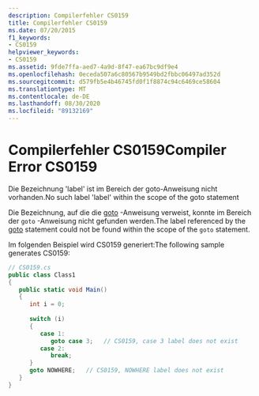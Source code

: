 ```yaml
---
description: Compilerfehler CS0159
title: Compilerfehler CS0159
ms.date: 07/20/2015
f1_keywords:
- CS0159
helpviewer_keywords:
- CS0159
ms.assetid: 9fde7ffa-aed7-4a9d-8f47-ea67bc9df9e4
ms.openlocfilehash: 0eceda507a6c80567b9549bd2fbbc06497ad352d
ms.sourcegitcommit: d579fb5e4b46745fd0f1f8874c94c6469ce58604
ms.translationtype: MT
ms.contentlocale: de-DE
ms.lasthandoff: 08/30/2020
ms.locfileid: "89132169"
---
```

# <a name="compiler-error-cs0159"></a><span data-ttu-id="6d574-103">Compilerfehler CS0159</span><span class="sxs-lookup"><span data-stu-id="6d574-103">Compiler Error CS0159</span></span>
<span data-ttu-id="6d574-104">Die Bezeichnung 'label' ist im Bereich der goto-Anweisung nicht vorhanden.</span><span class="sxs-lookup"><span data-stu-id="6d574-104">No such label 'label' within the scope of the goto statement</span></span>  
  
 <span data-ttu-id="6d574-105">Die Bezeichnung, auf die die [goto](../language-reference/keywords/goto.md) -Anweisung verweist, konnte im Bereich der `goto` -Anweisung nicht gefunden werden.</span><span class="sxs-lookup"><span data-stu-id="6d574-105">The label referenced by the [goto](../language-reference/keywords/goto.md) statement could not be found within the scope of the `goto` statement.</span></span>  
  
 <span data-ttu-id="6d574-106">Im folgenden Beispiel wird CS0159 generiert:</span><span class="sxs-lookup"><span data-stu-id="6d574-106">The following sample generates CS0159:</span></span>  
  
```csharp  
// CS0159.cs  
public class Class1  
{  
   public static void Main()  
   {  
      int i = 0;  
  
      switch (i)  
      {  
         case 1:  
            goto case 3;   // CS0159, case 3 label does not exist  
         case 2:  
            break;  
      }  
      goto NOWHERE;   // CS0159, NOWHERE label does not exist  
   }  
}  
```
